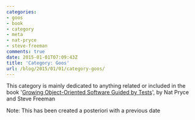 ```yaml
---
categories:
- goos
- book
- category
- meta
- nat-pryce
- steve-freeman
comments: true
date: 2015-01-01T07:09:43Z
title: 'Category: Goos'
url: /blog/2015/01/01/category-goos/
---
```


This category is mainly dedicated to anything related or included in the book '[Growing Object-Oriented Software Guided by Tests][book]', by Nat Pryce and Steve Freeman


[book]: http://www.growing-object-oriented-software.com/

Note: This has been created a posteriori with a previous date
